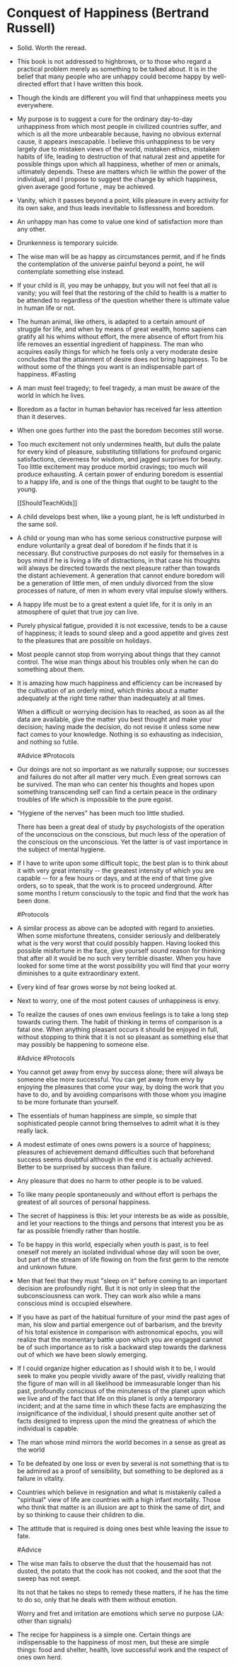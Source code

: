 # Conquest of Happiness (Bertrand Russell)

- Solid. Worth the reread.

- This book is not addressed to highbrows, or to those who regard a practical problem merely as something to be talked about.
  It is in the belief that many people who are unhappy could become happy by well-directed effort that I have written this book.

- Though the kinds are different you will find that unhappiness meets you everywhere.

- My purpose is to suggest a cure for the ordinary day-to-day unhappiness from which most people in civilized countries suffer, and which is all the more unbearable because, having no obvious external cause, it appears inescapable. I believe this unhappiness to be very largely due to mistaken views of the world, mistaken ethics, mistaken habits of life, leading to destruction of that natural zest and appetite for possible things upon which all happiness, whether of men or animals, ultimately depends. These are matters which lie within the power of the individual, and I propose to suggest the change by which happiness, given average good fortune , may be achieved.

- Vanity, which it passes beyond a point, kills pleasure in every activity for its own sake, and thus leads inevitable to listlessness and boredom.

- An unhappy man has come to value one kind of satisfaction more than any other.

- Drunkenness is temporary suicide.

- The wise man will be as happy as circumstances permit, and if he finds the contemplation of the universe painful beyond a point, he will contemplate something else instead.

- If your child is ill, you may be unhappy, but you will not feel that all is vanity; you will feel that the restoring of the child to health is a matter to be attended to regardless of the question whether there is ultimate value in human life or not.

- The human animal, like others, is adapted to a certain amount of struggle for life, and when by means of great wealth, homo sapiens can gratify all his whims without effort, the mere absence of effort from his life removes an essential ingredient of happiness. The man who acquires easily things for which  he feels only a very moderate desire concludes that the attainment of desire does not bring happiness.  To be without some of the things you want is an indispensable part of happiness.  #Fasting

- A man must feel tragedy; to feel tragedy, a man must be aware of the world in which he lives.

- Boredom as a factor in human behavior has received far less attention than it deserves.

- When one goes further into the past the boredom becomes still worse.

- Too much excitement not only undermines health, but dulls the palate for every kind of pleasure, substituting titillations for profound organic satisfactions, cleverness for wisdom, and jagged surprises for beauty.  Too little excitement may produce morbid cravings; too much will produce exhausting. A certain power of enduring boredom is essential to a happy life, and is one of the things that ought to be taught to the young. 

  [[ShouldTeachKids]]

- A child develops best when, like a young plant, he is left undisturbed in the same soil.

- A child or young man who has some serious constructive purpose will endure voluntarily a great deal of boredom if he finds that it is necessary. But constructive purposes do not easily for themselves in a boys mind if he is living a life of distractions, in that case his thoughts will always be directed towards the next pleasure rather than towards the distant achievement. A generation that cannot endure boredom will be a generation of little men, of men unduly divorced from the slow processes of nature, of men in whom every vital impulse slowly withers.

- A happy life must be to a great extent a quiet life, for it is only in an atmosphere of quiet that true joy can live.

- Purely physical fatigue, provided it is not excessive, tends to be a cause of happiness; it leads to sound sleep and a good appetite and gives zest to the pleasures that are possible on holidays.

- Most people cannot stop from worrying about things that they cannot control.
  The wise man things about his troubles only when he can do something about them.

- It is amazing how much happiness and efficiency can be increased by the cultivation of an orderly mind, which thinks about a matter adequately at the right time rather than inadequately at all times.

  When a difficult or worrying decision has to reached, as soon as all the data are available, give the matter you best thought and make your decision; having made the decision, do not revise it unless some new fact comes to your knowledge. Nothing is so exhausting as indecision, and nothing so futile.

  #Advice #Protocols

- Our doings are not so important as we naturally suppose; our successes and failures do not after all matter very much. Even great sorrows can be survived.  The man who can center his thoughts and hopes upon something transcending self can find a certain peace in the ordinary troubles of life which is impossible to the pure egoist.

- "Hygiene of the nerves" has been much too little studied.

   There has been a great deal of study by psychologists of the operation of the unconscious on the conscious, but much less of the operation of the conscious on the unconscious. Yet the latter is of vast importance in the subject of mental hygiene.

- If I have to write upon some difficult topic, the best plan is to think about it with very great intensity -- the greatest intensity of which you are capable -- for a few hours or days, and at the end of that time give orders, so to speak, that the work is to proceed underground. After some months I return consciously to the topic and find that the work has been done.

  #Protocols

- A similar process as above can be adopted with regard to anxieties. When some misfortune threatens, consider seriously and deliberately what is the very worst that could possibly happen.
  Having looked this possible misfortune in the face, give yourself sound reason for thinking that after all it would be no such very terrible disaster. When you have looked for some time at the worst possibility you will find that your worry diminishes to a quite extraordinary extent.

- Every kind of fear grows worse by not being looked at.

- Next to worry, one of the most potent causes of unhappiness is envy.

- To realize the causes of ones own envious feelings is to take a long step towards curing them.
  The habit of thinking in terms of comparison is a fatal one.
  When anything pleasant occurs it should be enjoyed in full, without stopping to think that it is not so pleasant as something else that may possibly be happening to someone else.

  #Advice #Protocols

- You cannot get away from envy by success alone; there will always be someone else more successful.
  You can get away from envy by enjoying the pleasures that come your way, by doing the work that you have to do, and by avoiding comparisons with those whom you imagine to be more fortunate than yourself.

- The essentials of human happiness are simple, so simple that sophisticated people cannot bring themselves to admit what it is they really lack.

- A modest estimate of ones owns powers is a source of happiness; pleasures of achievement demand difficulties such that beforehand success seems doubtful although in the end it is actually achieved.
  Better to be surprised by success than failure.

- Any pleasure that does no harm to other people is to be valued.

- To like many people spontaneously and without effort is perhaps the greatest of all sources of personal happiness.

- The secret of happiness is this: let your interests be as wide as possible, and let your reactions to the things and persons that interest you be as far as possible friendly rather than hostile.

- To be happy in this world, especially when youth is past, is to feel oneself not merely an isolated individual whose day will soon be over, but part of the stream of life flowing on from the first germ to the remote and unknown future.

- Men that feel that they must "sleep on it" before coming to an important decision are profoundly right. But it is not only in sleep that the subconsciousness can work. They can work also while a mans conscious mind is occupied elsewhere.

- If you have as part of the habitual furniture of your mind the past ages of man, his slow and partial emergence out of barbarism, and the brevity of his total existence in comparison with astronomical epochs, you will realize that the momentary battle upon which you are engaged cannot be of such importance as to risk a backward step towards the darkness out of which we have been slowly emerging.

- If I could organize higher education as I should wish it to be, I would seek to make you people vividly aware of the past, vividly realizing that the figure of man will in all likelihood be immeasurable longer than his past, profoundly conscious of the minuteness of the planet upon which we live and of the fact that life on this planet is only a temporary incident; and at the same time in which these facts are emphasizing the insignificance of the individual, I should present quite another set of facts designed to impress upon the mind the greatness of which the individual is capable.

- The man whose mind mirrors the world becomes in a sense as great as the world

- To be defeated by one loss or even by several is not something that is to be admired as a proof of sensibility, but something to be deplored as a failure in vitality.

- Countries which believe in resignation and what is mistakenly called a "spiritual" view of life are countries with a high infant mortality.
  Those who think that matter is an illusion are apt to think the same of dirt, and by so thinking to cause their children to die.

- The attitude that is required is doing ones best while leaving the issue to fate.

  #Advice

- The wise man fails to observe the dust that the housemaid has not dusted, the potato that the cook has not cooked, and the soot that the sweep has not swept.

  Its not that he takes no steps to remedy these matters, if he has the time to do so, only that he deals with them without emotion.

  Worry and fret and irritation are emotions which serve no purpose (JA: other than signals)

- The recipe for happiness is a simple one. Certain things are indispensable to the happiness of most men, but these are simple things: food and shelter, health, love successful work and the respect of ones own herd.


